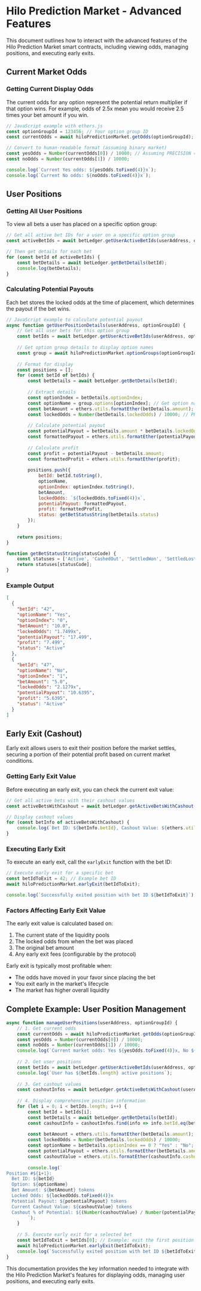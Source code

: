 # Hilo Prediction Market - Advanced Features

This document outlines how to interact with the advanced features of the Hilo Prediction Market smart contracts, including viewing odds, managing positions, and executing early exits.

## Current Market Odds

### Getting Current Display Odds

The current odds for any option represent the potential return multiplier if that option wins. For example, odds of 2.5x mean you would receive 2.5 times your bet amount if you win.

```javascript
// JavaScript example with ethers.js
const optionGroupId = 123456; // Your option group ID
const currentOdds = await hiloPredictionMarket.getOdds(optionGroupId);

// Convert to human-readable format (assuming binary market)
const yesOdds = Number(currentOdds[0]) / 10000; // Assuming PRECISION = 10000
const noOdds = Number(currentOdds[1]) / 10000;

console.log(`Current Yes odds: ${yesOdds.toFixed(4)}x`);
console.log(`Current No odds: ${noOdds.toFixed(4)}x`);
```

## User Positions

### Getting All User Positions

To view all bets a user has placed on a specific option group:

```javascript
// Get all active bet IDs for a user on a specific option group
const activeBetIds = await betLedger.getUserActiveBetIds(userAddress, optionGroupId);

// Then get details for each bet
for (const betId of activeBetIds) {
    const betDetails = await betLedger.getBetDetails(betId);
    console.log(betDetails);
}
```

### Calculating Potential Payouts

Each bet stores the locked odds at the time of placement, which determines the payout if the bet wins.

```javascript
// JavaScript example to calculate potential payout
async function getUserPositionDetails(userAddress, optionGroupId) {
    // Get all user bets for this option group
    const betIds = await betLedger.getUserActiveBetIds(userAddress, optionGroupId);
    
    // Get option group details to display option names
    const group = await hiloPredictionMarket.optionGroups(optionGroupId);
    
    // Format for display
    const positions = [];
    for (const betId of betIds) {
        const betDetails = await betLedger.getBetDetails(betId);
        
        // Extract details
        const optionIndex = betDetails.optionIndex;
        const optionName = group.options[optionIndex]; // Get option name from option group
        const betAmount = ethers.utils.formatEther(betDetails.amount);
        const lockedOdds = Number(betDetails.lockedOdds) / 10000; // PRECISION = 10000
        
        // Calculate potential payout
        const potentialPayout = betDetails.amount * betDetails.lockedOdds / 10000;
        const formattedPayout = ethers.utils.formatEther(potentialPayout);
        
        // Calculate profit
        const profit = potentialPayout - betDetails.amount;
        const formattedProfit = ethers.utils.formatEther(profit);
        
        positions.push({
            betId: betId.toString(),
            optionName,
            optionIndex: optionIndex.toString(),
            betAmount,
            lockedOdds: `${lockedOdds.toFixed(4)}x`,
            potentialPayout: formattedPayout,
            profit: formattedProfit,
            status: getBetStatusString(betDetails.status)
        });
    }
    
    return positions;
}

function getBetStatusString(statusCode) {
    const statuses = ['Active', 'CashedOut', 'SettledWon', 'SettledLost', 'Refunded'];
    return statuses[statusCode];
}
```

### Example Output

```json
[
  {
    "betId": "42",
    "optionName": "Yes",
    "optionIndex": "0",
    "betAmount": "10.0",
    "lockedOdds": "1.7499x",
    "potentialPayout": "17.499",
    "profit": "7.499",
    "status": "Active"
  },
  {
    "betId": "47",
    "optionName": "No",
    "optionIndex": "1",
    "betAmount": "5.0",
    "lockedOdds": "2.1279x",
    "potentialPayout": "10.6395",
    "profit": "5.6395",
    "status": "Active"
  }
]
```

## Early Exit (Cashout)

Early exit allows users to exit their position before the market settles, securing a portion of their potential profit based on current market conditions.

### Getting Early Exit Value

Before executing an early exit, you can check the current exit value:

```javascript
// Get all active bets with their cashout values
const activeBetsWithCashout = await betLedger.getActiveBetsWithCashout(userAddress, optionGroupId);

// Display cashout values
for (const betInfo of activeBetsWithCashout) {
    console.log(`Bet ID: ${betInfo.betId}, Cashout Value: ${ethers.utils.formatEther(betInfo.cashoutValue)} tokens`);
}
```

### Executing Early Exit

To execute an early exit, call the `earlyExit` function with the bet ID:

```javascript
// Execute early exit for a specific bet
const betIdToExit = 42; // Example bet ID
await hiloPredictionMarket.earlyExit(betIdToExit);

console.log(`Successfully exited position with bet ID ${betIdToExit}`);
```

### Factors Affecting Early Exit Value

The early exit value is calculated based on:

1. The current state of the liquidity pools
2. The locked odds from when the bet was placed 
3. The original bet amount
4. Any early exit fees (configurable by the protocol)

Early exit is typically most profitable when:
- The odds have moved in your favor since placing the bet
- You exit early in the market's lifecycle
- The market has higher overall liquidity

## Complete Example: User Position Management

```javascript
async function manageUserPositions(userAddress, optionGroupId) {
    // 1. Get current odds
    const currentOdds = await hiloPredictionMarket.getOdds(optionGroupId);
    const yesOdds = Number(currentOdds[0]) / 10000;
    const noOdds = Number(currentOdds[1]) / 10000;
    console.log(`Current market odds: Yes ${yesOdds.toFixed(4)}x, No ${noOdds.toFixed(4)}x`);
    
    // 2. Get user positions
    const betIds = await betLedger.getUserActiveBetIds(userAddress, optionGroupId);
    console.log(`User has ${betIds.length} active positions`);
    
    // 3. Get cashout values
    const cashoutInfos = await betLedger.getActiveBetsWithCashout(userAddress, optionGroupId);
    
    // 4. Display comprehensive position information
    for (let i = 0; i < betIds.length; i++) {
        const betId = betIds[i];
        const betDetails = await betLedger.getBetDetails(betId);
        const cashoutInfo = cashoutInfos.find(info => info.betId.eq(betId));
        
        const betAmount = ethers.utils.formatEther(betDetails.amount);
        const lockedOdds = Number(betDetails.lockedOdds) / 10000;
        const optionName = betDetails.optionIndex == 0 ? "Yes" : "No";
        const potentialPayout = ethers.utils.formatEther(betDetails.amount.mul(betDetails.lockedOdds).div(10000));
        const cashoutValue = ethers.utils.formatEther(cashoutInfo.cashoutValue);
        
        console.log(`
Position #${i+1}:
  Bet ID: ${betId}
  Option: ${optionName}
  Bet Amount: ${betAmount} tokens
  Locked Odds: ${lockedOdds.toFixed(4)}x
  Potential Payout: ${potentialPayout} tokens
  Current Cashout Value: ${cashoutValue} tokens
  Cashout % of Potential: ${(Number(cashoutValue) / Number(potentialPayout) * 100).toFixed(2)}%
        `);
    }
    
    // 5. Execute early exit for a selected bet
    const betIdToExit = betIds[0]; // Example: exit the first position
    await hiloPredictionMarket.earlyExit(betIdToExit);
    console.log(`Successfully exited position with bet ID ${betIdToExit}`);
}
```

This documentation provides the key information needed to integrate with the Hilo Prediction Market's features for displaying odds, managing user positions, and executing early exits. 